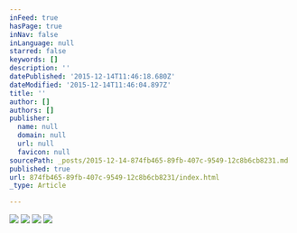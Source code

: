 ```yaml
---
inFeed: true
hasPage: true
inNav: false
inLanguage: null
starred: false
keywords: []
description: ''
datePublished: '2015-12-14T11:46:18.680Z'
dateModified: '2015-12-14T11:46:04.897Z'
title: ''
author: []
authors: []
publisher:
  name: null
  domain: null
  url: null
  favicon: null
sourcePath: _posts/2015-12-14-874fb465-89fb-407c-9549-12c8b6cb8231.md
published: true
url: 874fb465-89fb-407c-9549-12c8b6cb8231/index.html
_type: Article

---
```

![](https://the-grid-user-content.s3-us-west-2.amazonaws.com/5bddafb7-f339-4ac8-9285-55d87817bbf7.jpg)
![](https://the-grid-user-content.s3-us-west-2.amazonaws.com/b4ce1e89-30d7-42ea-bf6e-aa63f35fa324.jpg)
![](https://the-grid-user-content.s3-us-west-2.amazonaws.com/f49f7423-6bc6-45d6-990e-2543cb492c2a.jpg)
![](https://the-grid-user-content.s3-us-west-2.amazonaws.com/34cac7a3-3255-41c2-a785-17c247b9ec86.jpg)